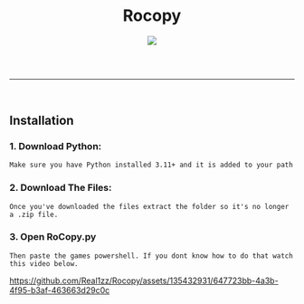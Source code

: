 <h1 align="center">
  Rocopy
</h1>

<div align="center">
  <img  src="https://github.com/Real1zz/Rocopy/assets/135432931/c3a93ed9-d2a4-4ad8-9d32-c98e45ffd109">
  <br>
  
  <hr  style="border-radius: 2%; margin-top: 60px; margin-bottom: 60px;"  noshade=""  size="20"  width="100%">
</div>

## Installation

### 1. Download Python:

```
Make sure you have Python installed 3.11+ and it is added to your path
```
### 2. Download The Files:

```
Once you've downloaded the files extract the folder so it's no longer a .zip file.
```

### 3. Open RoCopy.py

```
Then paste the games powershell. If you dont know how to do that watch this video below.
```


https://github.com/Real1zz/Rocopy/assets/135432931/647723bb-4a3b-4f95-b3af-463663d29c0c



